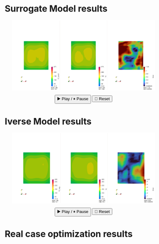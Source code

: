 # Surrogate Model results

<div style="text-align: center;">
  <img id="slideshow_surrogate_model" src="img/surrogate_model//animation.0000.png" alt="Animation Frame" style="max-width: 90%; border: 2px solid #fff;"/>

  <div class="controls" style="margin-top: 10px;">
    <button onclick="togglePlaySurrogateResults()">▶️ Play / ⏸ Pause</button>
    <button onclick="resetSurrogateResults()">🔄 Reset</button>
  </div>
</div>

<script>
  let frame = 0;
  const totalFrames = 2048;
  const img = document.getElementById("slideshow_surrogate_model");
  let playing = true;
  const fps = 2;
  let interval = null;

  function pad(num, size) {
    return String(num).padStart(size, '0');
  }

  function updateFrameSurrogateReuslts() {
    const padded = pad(frame, 4);
    img.src = `img/surrogate_model/animation.${padded}.png`;
    frame = (frame + 1) % totalFrames;
  }

  function startSurrogateResults() {
    interval = setInterval(updateFrame, 1000 / fps);
  }

  function stopSurrogateResults() {
    clearInterval(interval);
  }

  function togglePlaySurrogateResults() {
    playing = !playing;
    if (playing) startSurrogateResults();
    else stopSurrogateResults();
  }

  function resetSurrogateResults() {
    frame = 0;
    img.src = `img/surrogate_model/animation.0000.png`;
  }

  startSurrgateResults();
</script>

# Iverse Model results

<div style="text-align: center;">
  <img id="slideshow_inverse_model" src="img/inverse_model//animation.0000.png" alt="Animation Frame" style="max-width: 90%; border: 2px solid #fff;"/>

  <div class="controls" style="margin-top: 10px;">
    <button onclick="togglePlayInverseResults()">▶️ Play / ⏸ Pause</button>
    <button onclick="resetInverseResults()">🔄 Reset</button>
  </div>
</div>

<script>
  let frame = 0;
  const totalFrames = 2048;
  const img = document.getElementById("slideshow_inverse_model");
  let playing = true;
  const fps = 2;
  let interval = null;

  function pad(num, size) {
    return String(num).padStart(size, '0');
  }

  function updateFrameInverseReuslts() {
    const padded = pad(frame, 4);
    img.src = `img/inverse_model/animation.${padded}.png`;
    frame = (frame + 1) % totalFrames;
  }

  function startInverseResults() {
    interval = setInterval(updateFrame, 1000 / fps);
  }

  function stopInverseResults() {
    clearInterval(interval);
  }

  function togglePlayInverseResults() {
    playing = !playing;
    if (playing) startInverseResults();
    else stopInverseResults();
  }

  function resetInverseResults() {
    frame = 0;
    img.src = `img/inverse_model/animation.0000.png`;
  }

  startInverseResults();
</script>

# Real case optimization results
